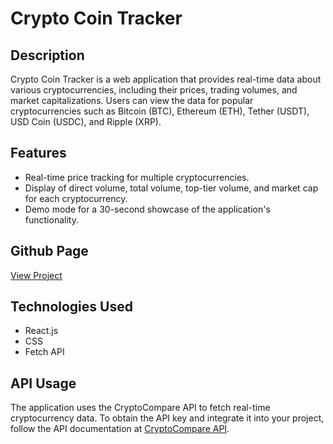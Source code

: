 # Crypto Coin Tracker

## Description

Crypto Coin Tracker is a web application that provides real-time data about various cryptocurrencies, including their prices, trading volumes, and market capitalizations. Users can view the data for popular cryptocurrencies such as Bitcoin (BTC), Ethereum (ETH), Tether (USDT), USD Coin (USDC), and Ripple (XRP).

## Features

- Real-time price tracking for multiple cryptocurrencies.
- Display of direct volume, total volume, top-tier volume, and market cap for each cryptocurrency.
- Demo mode for a 30-second showcase of the application's functionality.

## Github Page

[View Project](https://aarcher19.github.io/Crypto-Coin-Tracker/)

## Technologies Used

- React.js
- CSS
- Fetch API

## API Usage

The application uses the CryptoCompare API to fetch real-time cryptocurrency data. To obtain the API key and integrate it into your project, follow the API documentation at [CryptoCompare API](https://min-api.cryptocompare.com/).
